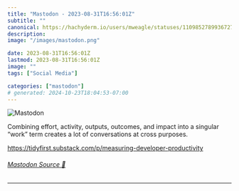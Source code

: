 ```yaml
---
title: "Mastodon - 2023-08-31T16:56:01Z"
subtitle: ""
canonical: https://hachyderm.io/users/mweagle/statuses/110985278993672741
description:
image: "/images/mastodon.png"

date: 2023-08-31T16:56:01Z
lastmod: 2023-08-31T16:56:01Z
image: ""
tags: ["Social Media"]

categories: ["mastodon"]
# generated: 2024-10-23T18:04:53-07:00
---
```

![Mastodon](/images/mastodon.png)

<p>Combining effort, activity, outputs, outcomes, and impact into a singular “work” term creates a lot of conversations at cross purposes. </p><p><a href="https://tidyfirst.substack.com/p/measuring-developer-productivity" target="_blank" rel="nofollow noopener noreferrer" translate="no"><span class="invisible">https://</span><span class="ellipsis">tidyfirst.substack.com/p/measu</span><span class="invisible">ring-developer-productivity</span></a></p>


###### [Mastodon Source 🐘](https://hachyderm.io/@mweagle/110985278993672741)

___
